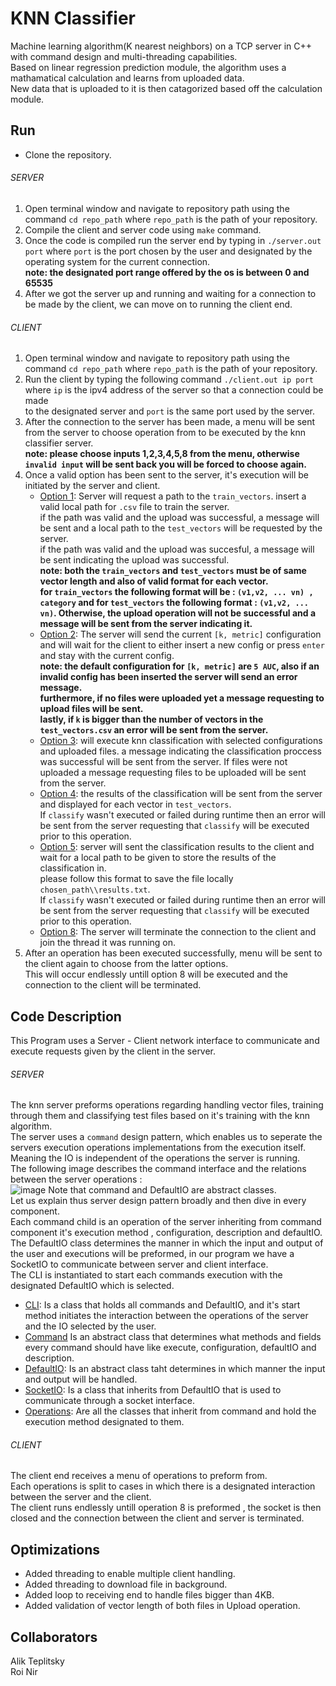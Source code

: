 # KNN Classifier
Machine learning algorithm(K nearest neighbors) on a TCP server in C++ with command design and multi-threading capabilities.  
Based on linear regression prediction module, the algorithm uses a mathamatical calculation and learns from uploaded data.  
New data that is uploaded to it is then catagorized based off the calculation module.   
## Run
- Clone the repository.
###### SERVER
1. Open terminal window and navigate to repository path using the command `cd repo_path` where `repo_path` is the path of your repository.  
2. Compile the client and server code using `make` command.  
3. Once the code is compiled run the server end by typing in `./server.out port` where `port` is the port chosen by the user and designated by the operating system for the current connection.  
**note: the designated port range offered by the os is between 0 and 65535**  
4. After we got the server up and running and waiting for a connection to be made by the client, we can move on to running the client end. 
###### CLIENT
1. Open terminal window and navigate to repository path using the command `cd repo_path` where `repo_path` is the path of your repository.  
2. Run the client by typing the following command `./client.out ip port` where `ip` is the ipv4 address of the server so that a connection could be made  
to the designated server and `port` is the same port used by the server.  
3. After the connection to the server has been made, a menu will be sent from the server to choose operation from to be executed by the knn classifier server.  
**note: please choose inputs 1,2,3,4,5,8 from the menu, otherwise `invalid input` will be sent back you will be forced to choose again.**
4. Once a valid option has been sent to the server, it's execution will be initiated by the server and client.  
    - <ins>Option 1</ins>: Server will request a path to the `train_vectors`. insert a valid local path for `.csv` file to train the server.  
    if the path was valid and the upload was successful, a message will be sent and a local path to the `test_vectors` will be requested by the server.  
    if the path was valid and the upload was succesful, a message will be sent indicating the upload was successful.  
    **note: both the `train_vectors` and `test_vectors` must be of same vector length and also of valid format for each vector.  
    for `train_vectors` the following format will be : `(v1,v2, ... vn) , category` and for `test_vectors` the following format : `(v1,v2, ... vn)`.
    Otherwise, the upload operation will not be successful and a message will be sent from the server indicating it.**
    - <ins>Option 2</ins>: The server will send the current `[k, metric]` configuration and will wait for the client to either insert a new config or press `enter`
    and stay with the current config.  
    **note: the default configuration for `[k, metric]` are `5 AUC`, also if an invalid config has been inserted the server will send an error message.  
    furthermore, if no files were uploaded yet a message requesting to upload files will be sent.  
    lastly, if `k` is bigger than the number of vectors in the `test_vectors.csv` an error will be sent from the server.**
    - <ins>Option 3</ins>: will execute knn classification with selected configurations and uploaded files. a message indicating the classification proccess was
    successful will be sent from the server.  If files were not uploaded a message requesting files to be uploaded will be sent from the server.  
    - <ins>Option 4</ins>: the results of the classification will be sent from the server and displayed for each vector in `test_vectors`.  
    If `classify` wasn't executed or failed during runtime then an error will be sent from the server requesting that `classify` will be executed prior to this operation.  
    - <ins>Option 5</ins>: server will sent the classification results to the client and wait for a local path to be given to store the results of the classification in.  
    please follow this format to save the file locally `chosen_path\\results.txt`.  
     If `classify` wasn't executed or failed during runtime then an error will be sent from the server requesting that `classify` will be executed prior to this operation.
    - <ins>Option 8</ins>: The server will terminate the connection to the client and join the thread it was running on.  
5. After an operation has been executed successfully, menu will be sent to the client again to choose from the latter options.  
This will occur endlessly untill option 8 will be executed and the connection to the client will be terminated.  
## Code Description
This Program uses a Server - Client network interface to communicate and execute requests given by the client in the server.
###### SERVER
The knn server preforms operations regarding handling vector files, training through them and classifying test files based on it's training with the knn algorithm.  
The server uses a `command` design pattern, which enables us to seperate the servers execution operations implementations from the execution itself.  
Meaning the IO is independent of the operations the server is running.  
The following image describes the command interface and the relations between the server operations :  
![image](https://user-images.githubusercontent.com/60584742/214577351-6b978ae8-895d-4e63-a626-6eff62b34d3f.png)
Note that command and DefaultIO are abstract classes.  
Let us explain thus server design pattern broadly and then dive in every component.  
Each command child is an operation of the server inheriting from command component it's execution method , configuration, description and defaultIO.  
The DefaultIO class determines the manner in which the input and output of the user and executions will be preformed, in our program we have a SocketIO
to communicate between server and client interface.  
The CLI is instantiated to start each commands execution with the designated DefaultIO which is selected.  
- <ins>CLI</ins>: Is a class that holds all commands and DefaultIO, and it's start method initiates the interaction between the operations of the server and the IO selected by the user.  
- <ins>Command</ins> Is an abstract class that determines what methods and fields every command should have like execute, configuration, defaultIO and description.  
- <ins>DefaultIO</ins>: Is an abstract class taht determines in which manner the input and output will be handled.  
- <ins>SocketIO</ins>: Is a class that inherits from DefaultIO that is used to communicate through a socket interface.  
- <ins>Operations</ins>: Are all the classes that inherit from command and hold the execution method designated to them.  
###### CLIENT
The client end receives a menu of operations to preform from.  
Each operations is split to cases in which there is a designated interaction between the server and the client.  
The client runs endlessly untill operation 8 is preformed , the socket is then closed and the connection between the client and server is terminated.  
## Optimizations
* Added threading to enable multiple client handling.
* Added threading to download file in background.
* Added loop to receiving end to handle files bigger than 4KB.
* Added validation of vector length of both files in Upload operation.
## Collaborators
Alik Teplitsky  
Roi Nir

